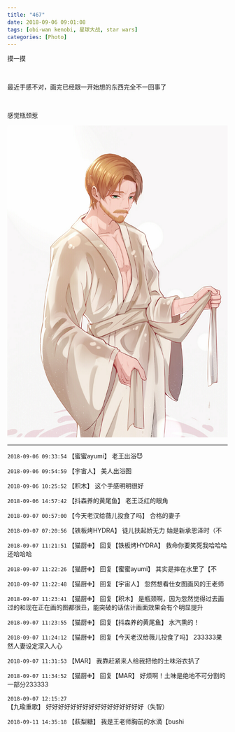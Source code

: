 ```yaml
---
title: "467"
date: 2018-09-06 09:01:08
tags: [obi-wan kenobi, 星球大战, star wars]
categories: [Photo]
---
```


<p>摸一摸</p> 
<br /> 
<p>最近手感不对，画完已经跟一开始想的东西完全不一回事了</p> 
<br /> 
<p>感觉瓶颈惹</p>

![](https://raw.githubusercontent.com/alicewish/meowchain247/master/img_cVZNdzJtQk9JV2V0ZEtRdzdDVks3M3lKSExRUVJFcUcvcVZ3YlZNWGdKRzBZSENiOWRWcUR3PT0.jpg)

---

`2018-09-06 09:33:54` 【蜜蜜ayumi】 老王出浴😈

`2018-09-06 09:54:59` 【宇宙人】 美人出浴图

`2018-09-06 10:25:52` 【积木】 这个手感明明很好

`2018-09-06 14:57:42` 【抖森养的黄尾鱼】 老王泛红的眼角

`2018-09-07 00:57:00` 【今天老汉给薇儿投食了吗】 合格的妻子

`2018-09-07 07:20:56` 【铁板烤HYDRA】 徒儿扶起娇无力 始是新承恩泽时（不

`2018-09-07 11:21:51` 【猫厨✙】 回复【铁板烤HYDRA】 救命你要笑死我哈哈哈还哈哈哈

`2018-09-07 11:22:26` 【猫厨✙】 回复【蜜蜜ayumi】 其实是摔在水里了【不

`2018-09-07 11:22:48` 【猫厨✙】 回复【宇宙人】 忽然想看仕女图画风的王老师

`2018-09-07 11:23:41` 【猫厨✙】 回复【积木】 是瓶颈啊，因为忽然觉得过去画过的和现在正在画的图都很丑，能突破的话估计画面效果会有个明显提升

`2018-09-07 11:23:55` 【猫厨✙】 回复【抖森养的黄尾鱼】 水汽熏的！

`2018-09-07 11:24:12` 【猫厨✙】 回复【今天老汉给薇儿投食了吗】 233333果然人妻设定深入人心

`2018-09-07 11:31:53` 【MAR】 我靠赶紧来人给我把他的土味浴衣扒了

`2018-09-07 11:34:52` 【猫厨✙】 回复【MAR】 好烦啊！土味是绝地不可分割的一部分233333

`2018-09-07 12:15:27` 【九瑜重歌】 好好好好好好好好好好好好好好好好（失智）

`2018-09-11 14:35:18` 【萩梨糖】 我是王老师胸前的水滴【bushi
